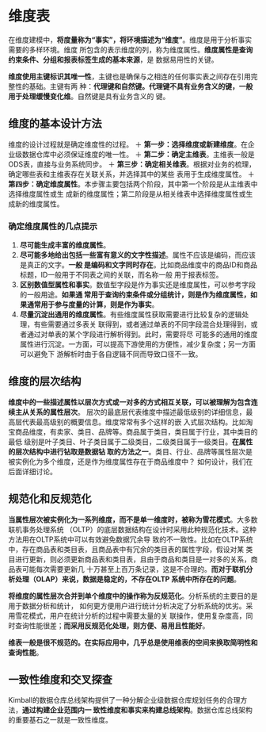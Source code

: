 维度表
================================================================================
在维度建模中，**将度量称为“事实”，将环境描述为“维度”**。维度是用于分析事实需要的多样环境。维度
所包含的表示维度的列，称为维度属性。**维度属性是查询约束条件、分组和报表标签生成的基本来源**，是
数据易用性的关键。

**维度使用主键标识其唯一性**，主键也是确保与之相连的任何事实表之间存在引用完整性的基础。主键有两
种：**代理键和自然键。代理键不具有业务含义的键，一般用于处理缓慢变化维**。自然键是具有业务含义的
键。

## 维度的基本设计方法
维度的设计过程就是确定维度性的过程。
＋ **第一步：选择维度或新建维度**。在企业级数据仓库中必须保证维度的唯一性。
＋ **第二步：确定主维表**。主维表一般是ODS表，直接与业务系统同步。
＋ **第三步：确定相关维表**。根据对业务的梳理，确定哪些表和主维表存在关联关系，并选择其中的某些
表用于生成维度属性。
＋ **第四步：确定维度属性**。本步骤主要包括两个阶段，其中第一个阶段是从主维表中选择维度属性或生
成新的维度属性；第二阶段是从相关维表中选择维度属性或生成新的维度属性。

### 确定维度属性的几点提示
1. **尽可能生成丰富的维度属性**。
2. **尽可能多地给出包括一些富有意义的文字性描述**。属性不应该是编码，而应该是真正的文字。**一般
是编码和文字同时存在**。比如商品维度中的商品ID和商品标题，ID一般用于不同表之间的关联，而名称一般
用于报表标签。
3. **区别数值型属性和事实**。数值型字段是作为事实还是维度属性，可以参考字段的一般用途。**如果通
常用于查询约束条件或分组统计，则是作为维度属性，如果通常用于参与度量的计算，则是作为事实**。
4. **尽量沉淀出通用的维度属性**。有些维度属性获取需要进行比较复杂的逻辑处理，有些需要通过多表关
联得到，或者通过单表的不同字段混合处理得到，或者通过对单表的某个字段进行解析得到。此时，需要将尽
可能多的通用的维度属性进行沉淀。一方面，可以提高下游使用的方便性，减少复杂度；另一方面可以避免下
游解析时由于各自逻辑不同而导致口径不一致。

## 维度的层次结构
**维度中的一些描述属性以层次方式或一对多的方式相互关联，可以被理解为包含连续主从关系的属性层次**。
层次的最底层代表维度中描述最低级别的详细信息，最高层代表最高级别的概要信息。维度常常有多个这样的嵌
入式层次结构。比如淘宝商品维度，有卖家、类目、品牌等。商品属于类目，类目属于行业，其中类目的最低
级别是叶子类目、叶子类目属于二级类目，二级类目属于一级类目。**在属性的层次结构中进行钻取是数据钻
取的方法之一**。类目、行业、品牌等属性层次是被实例化为多个维度，还是作为维度属性存在于商品维度中？
如何设计，我们在后面详细讨论。 

## 规范化和反规范化
**当属性层次被实例化为一系列维度，而不是单一维度时，被称为雪花模式**。大多数联机事务处理系统
（OLTP）的底层数据结构在设计时采用此种规范化技术。这种方法用在OLTP系统中可以有效避免数据冗余导
致的不一致性。比如在OLTP系统中，存在商品表和类目表，且商品表中有冗余的类目表的属性字段，假设对某
类目进行更新，则必须更新商品表和类目表，且由于商品和类目是一对多的关系，商品表可能每次需要更新几
十万甚至上百万条记录，这是不合理的。**而对于联机分析处理（OLAP）来说，数据是稳定的，不存在OLTP
系统中所存在的问题**。

**将维度的属性层次合并到单个维度中的操作称为反规范化**。分析系统的主要目的是用于数据分析和统计，
如何更方便用户进行统计分析决定了分析系统的优劣。采用雪花模式，用户在统计分析的过程中需要太量的关
联操作，使用复杂度高，同时查询性能很差；**而采用反规范化处理，则方便、易用且性能好**。

**维表一般是很不规范的。在实际应用中，几乎总是使用维表的空间来换取简明性和查询性能**。

## 一致性维度和交叉探查
Kimball的数据仓库总线架构提供了一种分解企业级数据仓库规划任务的合理方法，**通过构建企业范围内一
致性维度和事实来构建总线架构**。数据仓库总线架构的重要基石之一就是一致性维度。









